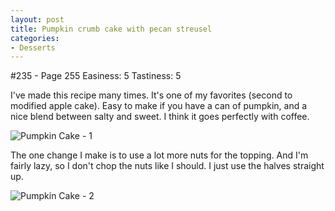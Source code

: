```yaml
---
layout: post
title: Pumpkin crumb cake with pecan streusel
categories:
- Desserts
---
```


#235 - Page 255
Easiness: 5
Tastiness: 5

I've made this recipe many times. It's one of my favorites (second to modified apple cake). Easy to make if you have a can of pumpkin, and a nice blend between salty and sweet. I think it goes perfectly with coffee.

![Pumpkin Cake - 1](https://lh6.googleusercontent.com/-smx1Wfg6ZHw/TqMcGpvIHVI/AAAAAAAAj3w/0KFsdq23yCg/s640/IMG_0624.jpg)

The one change I make is to use a lot more nuts for the topping. And I'm fairly lazy, so I don't chop the nuts like I should. I just use the halves straight up.

![Pumpkin Cake - 2](https://lh4.googleusercontent.com/-VeJ22QqT2pg/TqMcMWyX8SI/AAAAAAAAj34/p4Rgf7AikpU/s640/IMG_0631.jpg)

